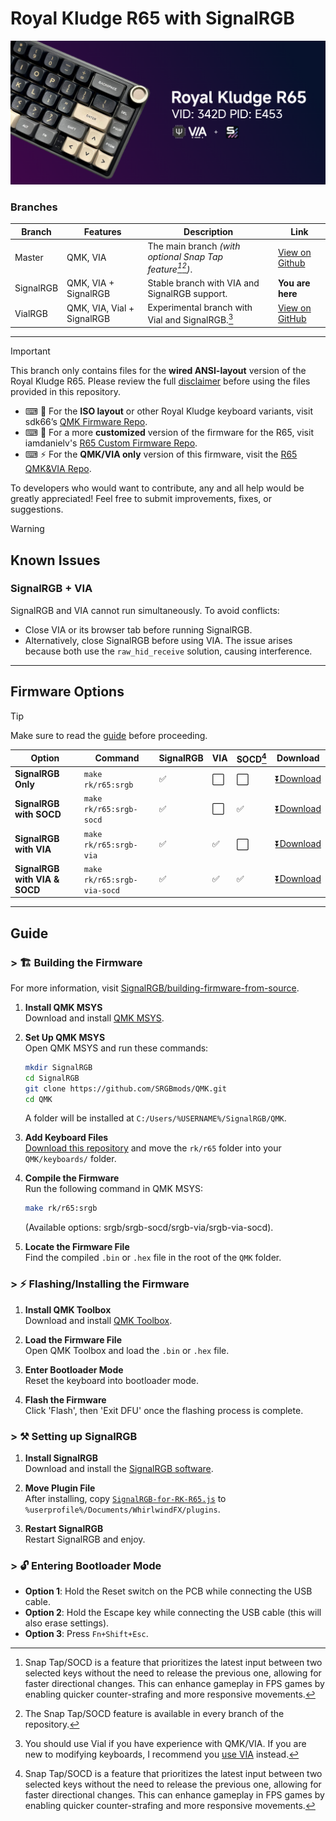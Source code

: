 # Royal Kludge R65 with SignalRGB

![Royal Kludge R65 Keyboard](srgb-r65.png)

### Branches

| Branch        | Features              | Description                                             | Link                                                                                   |
|---------------|-----------------------|---------------------------------------------------------|----------------------------------------------------------------------------------------|
| Master   | QMK, VIA      | The main branch *(with optional Snap Tap feature[^1][^2])*.           | [View on Github](https://github.com/irfanjmdn/r65/tree/master)                         |
| SignalRGB | QMK, VIA + SignalRGB | Stable branch with VIA and SignalRGB support.     | **You are here**                      |
| VialRGB       | QMK, VIA, Vial + SignalRGB      | Experimental branch with Vial and SignalRGB.[^3]    | [View on GitHub](https://github.com/irfanjmdn/r65/tree/vialrgb)                                                      |
---

> [!IMPORTANT] 
> This branch only contains files for the **wired ANSI-layout** version of the Royal Kludge R65.
> Please review the full [disclaimer](DISCLAIMER.md) before using the files provided in this repository.

- ⌨ 🔌 For the **ISO layout** or other Royal Kludge keyboard variants, visit sdk66’s [QMK Firmware Repo](https://github.com/hangshengkeji/qmk_firmware/tree/master/keyboards/rk).
- ⌨ 🔨 For a more **customized** version of the firmware for the R65, visit iamdanielv's [R65 Custom Firmware Repo](https://github.com/iamdanielv/kb_rk_r65).
- ⌨ ⚡ For the **QMK/VIA only** version of this firmware, visit the [R65 QMK&VIA Repo](https://github.com/irfanjmdn/r65).

To developers who would want to contribute, any and all help would be greatly appreciated! Feel free to submit improvements, fixes, or suggestions.

> [!WARNING]
> ## Known Issues
> ### SignalRGB + VIA
> SignalRGB and VIA cannot run simultaneously. To avoid conflicts:
> - Close VIA or its browser tab before running SignalRGB.
> - Alternatively, close SignalRGB before using VIA.
> The issue arises because both use the `raw_hid_receive` solution, causing interference.

---
## Firmware Options

> [!TIP]
> Make sure to read the [guide](https://github.com/irfanjmdn/r65/tree/signalrgb#guide) before proceeding.

| **Option**                  | **Command**              | **SignalRGB** | **VIA** | **SOCD[^1]** | **Download** |
|-----------------------------|--------------------------|---------------|---------|-------------------|--------------|
| **SignalRGB Only**          | `make rk/r65:srgb`       | ✅            | ⬜      | ⬜                | [⏬Download](https://github.com/irfanjmdn/r65/blob/signalrgb/%5BFW0.1.0%20RKR65%5D%20SRGB%20only.hex) |
| **SignalRGB with SOCD**     | `make rk/r65:srgb-socd`  | ✅            | ⬜      | ✅                | [⏬Download](https://github.com/irfanjmdn/r65/blob/signalrgb/%5BFW0.1.0%20RKR65%5D%20SRGB%20with%20SOCD.hex) |
| **SignalRGB with VIA**      | `make rk/r65:srgb-via`   | ✅            | ✅      | ⬜                | [⏬Download](https://github.com/irfanjmdn/r65/blob/signalrgb/%5BFW0.1.0%20RKR65%5D%20SRGB%20with%20VIA.hex) |
| **SignalRGB with VIA & SOCD** | `make rk/r65:srgb-via-socd` | ✅      | ✅      | ✅                | [⏬Download](https://github.com/irfanjmdn/r65/blob/signalrgb/%5BFW0.1.0%20RKR65%5D%20SRGB%20with%20VIA%20%26%20SOCD.hex) |

***
## Guide

### > 🏗 Building the Firmware
For more information, visit [SignalRGB/building-firmware-from-source](https://docs.signalrgb.com/qmk/building-firmware-from-source).

1. **Install QMK MSYS**  
   Download and install [QMK MSYS](https://msys.qmk.fm).

2. **Set Up QMK MSYS**  
   Open QMK MSYS and run these commands:  
   ```bash
   mkdir SignalRGB
   cd SignalRGB
   git clone https://github.com/SRGBmods/QMK.git
   cd QMK
   ```
   A folder will be installed at `C:/Users/%USERNAME%/SignalRGB/QMK`.

3. **Add Keyboard Files**  
   [Download this repository](https://minhaskamal.github.io/DownGit/#/home?url=https://github.com/irfanjmdn/r65/tree/signalrgb/rk/r65) and move the `rk/r65` folder into your `QMK/keyboards/` folder.

4. **Compile the Firmware**  
   Run the following command in QMK MSYS:  
   ```bash
   make rk/r65:srgb
   ```  
   (Available options: srgb/srgb-socd/srgb-via/srgb-via-socd).

5. **Locate the Firmware File**  
   Find the compiled `.bin` or `.hex` file in the root of the `QMK` folder.

### > ⚡ Flashing/Installing the Firmware

1. **Install QMK Toolbox**  
   Download and install [QMK Toolbox](https://github.com/qmk/qmk_toolbox/releases).

2. **Load the Firmware File**  
   Open QMK Toolbox and load the `.bin` or `.hex` file.

3. **Enter Bootloader Mode**  
   Reset the keyboard into bootloader mode.

4. **Flash the Firmware**  
   Click 'Flash', then 'Exit DFU' once the flashing process is complete.

### > ⚒ Setting up SignalRGB

1. **Install SignalRGB**  
   Download and install the [SignalRGB software](https://signalrgb.com/download/).

2. **Move Plugin File**  
   After installing, copy [`SignalRGB-for-RK-R65.js`](SignalRGB%20for%20RK%20R65.js) to `%userprofile%/Documents/WhirlwindFX/plugins`.

3. **Restart SignalRGB**  
   Restart SignalRGB and enjoy.

### > 🔓 Entering Bootloader Mode

- **Option 1**: Hold the Reset switch on the PCB while connecting the USB cable.
- **Option 2**: Hold the Escape key while connecting the USB cable (this will also erase settings).
- **Option 3**: Press `Fn+Shift+Esc`.

[^1]: Snap Tap/SOCD is a feature that prioritizes the latest input between two selected keys without the need to release the previous one, allowing for faster directional changes. This can enhance gameplay in FPS games by enabling quicker counter-strafing and more responsive movements. 
[^2]: The Snap Tap/SOCD feature is available in every branch of the repository.
[^3]: You should use Vial if you have experience with QMK/VIA. If you are new to modifying keyboards, I recommend you [use VIA](https://usevia.app) instead. 
